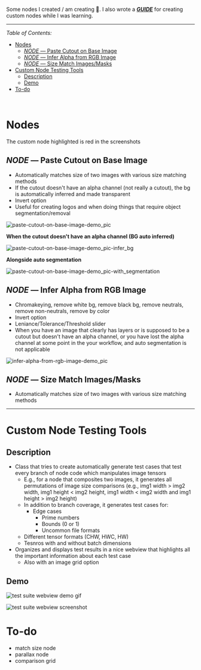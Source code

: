 
Some nodes I created / am creating 🤗. I also wrote a ***[GUIDE](wiki/creating-custom-comfyui_nodes-guide.md)*** for creating custom nodes while I was learning.

----

*Table of Contents:*

- [Nodes](#nodes)
  - [*NODE* — Paste Cutout on Base Image](#node--paste-cutout-on-base-image)
  - [*NODE* — Infer Alpha from RGB Image](#node--infer-alpha-from-rgb-image)
  - [*NODE* — Size Match Images/Masks](#node--size-match-imagesmasks)
- [Custom Node Testing Tools](#custom-node-testing-tools)
  - [Description](#description)
  - [Demo](#demo)
- [To-do](#to-do)


&nbsp;



# Nodes

The custom node highlighted is red in the screenshots

## *NODE* — Paste Cutout on Base Image

- Automatically matches size of two images with various size matching methods
- If the cutout doesn't have an alpha channel (not really a cutout), the bg is automatically inferred and made transparent
- Invert option
- Useful for creating logos and when doing things that require object segmentation/removal

![paste-cutout-on-base-image-demo_pic](wiki/wiki-pics/node-demos/paste-cutout-on-base-image-demo_pic.png)


**When the cutout doesn't have an alpha channel (BG auto inferred)**

![paste-cutout-on-base-image-demo_pic-infer_bg](wiki/wiki-pics/node-demos/paste-cutout-on-base-image-inferred_bg-demo_pic.png)


**Alongside auto segmentation**

![paste-cutout-on-base-image-demo_pic-with_segmentation](wiki/wiki-pics/node-demos/paste-cutout-on-base-image-with_segmentation-demo_pic.png)


## *NODE* — Infer Alpha from RGB Image

- Chromakeying, remove white bg, remove black bg, remove neutrals, remove non-neutrals, remove by color
- Invert option
- Leniance/Tolerance/Threshold slider
- When you have an image that clearly has layers or is supposed to be a cutout but doesn't have an alpha channel, or you have lost the alpha channel at some point in the your workflow, and auto segmentation is not applicable

![infer-alpha-from-rgb-image-demo_pic](wiki/wiki-pics/node-demos/infer_alpha_from_rgb_image-demo.png)


## *NODE* — Size Match Images/Masks

- Automatically matches size of two images with various size matching methods


---------------------

# Custom Node Testing Tools

## Description 

- Class that tries to create automatically generate test cases that test every branch of node code which manipulates image tensors
  - E.g., for a node that composites two images, it generates all permutations of image size comparisons (e.g., img1 width > img2 width, img1 height < img2 height, img1 width < img2 width and img1 height > img2 height)
  - In addition to branch coverage, it generates test cases for:
    - Edge cases
      - Prime numbers
      - Bounds (0 or 1)
      - Uncommon file formats
  - Different tensor formats (CHW, HWC, HW)
  - Tesnros with and without batch dimensions
- Organizes and displays test results in a nice webview that highlights all the important information about each test case
  - Also with an image grid option

## Demo

![test suite webview demo gif](wiki/wiki-pics/test-suite-demo/test-results-webview-gif2.gif)

![test suite webview screenshot](wiki/wiki-pics/test-suite-demo/test-results-webview-picture.png)



# To-do

- match size node
- parallax node
- comparison grid